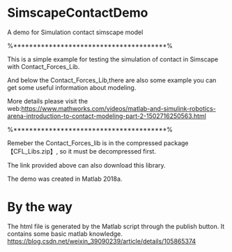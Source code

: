 # SimscapeContactDemo

A demo for Simulation contact simscape model

%***************************************%

This is a simple example for testing the simulation of contact in Simscape with Contact_Forces_Lib.

And below the Contact_Forces_Lib,there are also some example you can get some useful information about modeling. 

More details please visit the web:https://www.mathworks.com/videos/matlab-and-simulink-robotics-arena-introduction-to-contact-modeling-part-2-1502716250563.html

%***************************************%

Remeber the Contact_Forces_lib  is in the compressed package【CFL_Libs.zip】, so it must be decompressed first. 

The link provided above can also download this library.

The demo was created in Matlab 2018a.
# By the way
The html file is generated by the Matlab script through the publish button. It contains some basic matlab knowledge.
 https://blog.csdn.net/weixin_39090239/article/details/105865374
